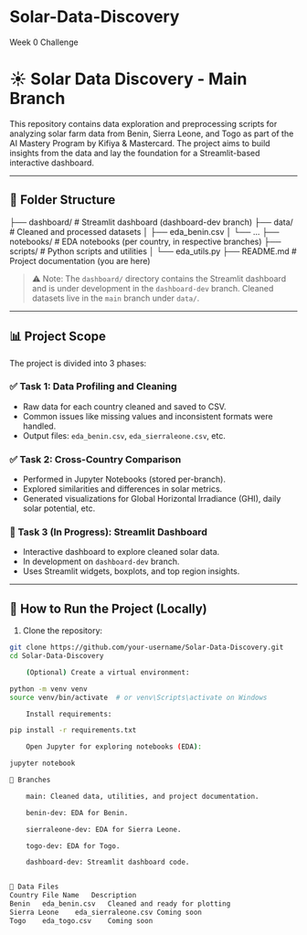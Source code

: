 # Solar-Data-Discovery
Week 0 Challenge
# ☀️ Solar Data Discovery - Main Branch

This repository contains data exploration and preprocessing scripts for analyzing solar farm data from Benin, Sierra Leone, and Togo as part of the AI Mastery Program by Kifiya & Mastercard. The project aims to build insights from the data and lay the foundation for a Streamlit-based interactive dashboard.

---

## 📁 Folder Structure

├── dashboard/ # Streamlit dashboard (dashboard-dev branch)
├── data/ # Cleaned and processed datasets
│ ├── eda_benin.csv
│ └── ...
├── notebooks/ # EDA notebooks (per country, in respective branches)
├── scripts/ # Python scripts and utilities
│ └── eda_utils.py
├── README.md # Project documentation (you are here)


> ⚠️ Note: The `dashboard/` directory contains the Streamlit dashboard and is under development in the `dashboard-dev` branch. Cleaned datasets live in the `main` branch under `data/`.

---

## 📊 Project Scope

The project is divided into 3 phases:

### ✅ Task 1: Data Profiling and Cleaning

- Raw data for each country cleaned and saved to CSV.
- Common issues like missing values and inconsistent formats were handled.
- Output files: `eda_benin.csv`, `eda_sierraleone.csv`, etc.

### ✅ Task 2: Cross-Country Comparison

- Performed in Jupyter Notebooks (stored per-branch).
- Explored similarities and differences in solar metrics.
- Generated visualizations for Global Horizontal Irradiance (GHI), daily solar potential, etc.

### 🚧 Task 3 (In Progress): Streamlit Dashboard

- Interactive dashboard to explore cleaned solar data.
- In development on `dashboard-dev` branch.
- Uses Streamlit widgets, boxplots, and top region insights.

---

## 📌 How to Run the Project (Locally)

1. Clone the repository:

```bash
git clone https://github.com/your-username/Solar-Data-Discovery.git
cd Solar-Data-Discovery

    (Optional) Create a virtual environment:

python -m venv venv
source venv/bin/activate  # or venv\Scripts\activate on Windows

    Install requirements:

pip install -r requirements.txt

    Open Jupyter for exploring notebooks (EDA):

jupyter notebook

🔀 Branches

    main: Cleaned data, utilities, and project documentation.

    benin-dev: EDA for Benin.

    sierraleone-dev: EDA for Sierra Leone.

    togo-dev: EDA for Togo.

    dashboard-dev: Streamlit dashboard code.


📂 Data Files
Country	File Name	Description
Benin	eda_benin.csv	Cleaned and ready for plotting
Sierra Leone	eda_sierraleone.csv	Coming soon
Togo	eda_togo.csv	Coming soon
